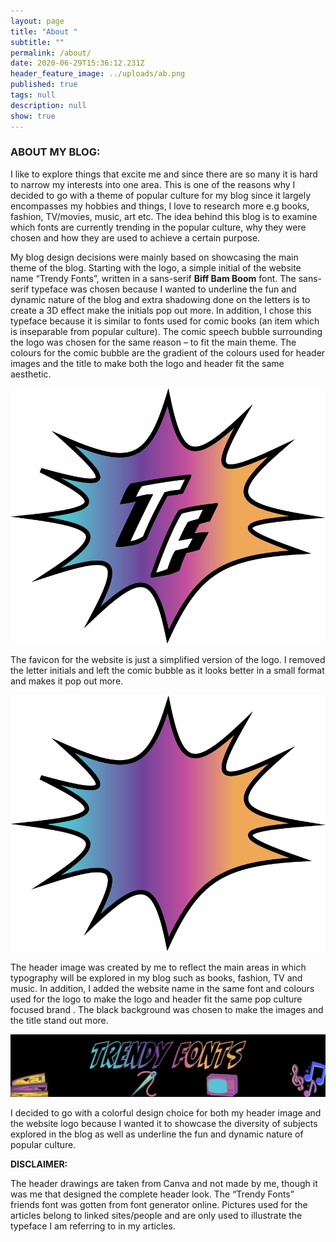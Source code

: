 ```yaml
---
layout: page
title: "About "
subtitle: ""
permalink: /about/
date: 2020-06-29T15:36:12.231Z
header_feature_image: ../uploads/ab.png
published: true
tags: null
description: null
show: true
---
```

### ABOUT MY BLOG:

I like to explore things that excite me and since there are so many it is hard to narrow my interests into one area. This is one of the reasons why I decided to go with a theme of popular culture for my blog since it largely encompasses my hobbies and things, I love to research more e.g books, fashion, TV/movies, music, art etc. The idea behind this blog is to examine which fonts are currently trending in the popular culture, why they were chosen and how they are used to achieve a certain purpose.

My blog design decisions were mainly based on showcasing the main theme of the blog. Starting with the logo, a simple initial of the website name “Trendy Fonts”, written in a sans-serif **Biff Bam Boom** font. The sans-serif typeface was chosen because I wanted to underline the fun and dynamic nature of the blog and extra shadowing done on the letters is to create a 3D effect make the initials pop out more. In addition, I chose this typeface because it is similar to fonts used for comic books (an item which is inseparable from popular culture). The comic speech bubble surrounding the logo was chosen for the same reason – to fit the main theme. The colours for the comic bubble are the gradient of the colours used for header images and the title to make both the logo and header fit the same aesthetic.

![](../uploads/7th-.png)

The favicon for the website is just a simplified version of the logo. I removed the letter initials and left the comic bubble as it looks better in a small format and makes it pop out more.

![](../uploads/icon.png)

The header image was created by me to reflect the main areas in which typography will be explored in my blog such as books, fashion, TV and music. In addition, I added the website name in the same font and colours used for the logo to make the logo and header fit the same pop culture focused brand . The black background was chosen to make the images and the title stand out more.

![](../uploads/design-uten-navn.jpg)

I decided to go with a colorful design choice for both my header image and the website logo because I wanted it to showcase the diversity of subjects explored in the blog as well as underline the fun and dynamic nature of popular culture.

**DISCLAIMER:**

The header drawings are taken from Canva and not made by me, though it was me that designed the complete header look. The “Trendy Fonts” friends font was gotten from font generator online. Pictures used for the articles belong to linked sites/people and are only used to illustrate the typeface I am referring to in my articles.